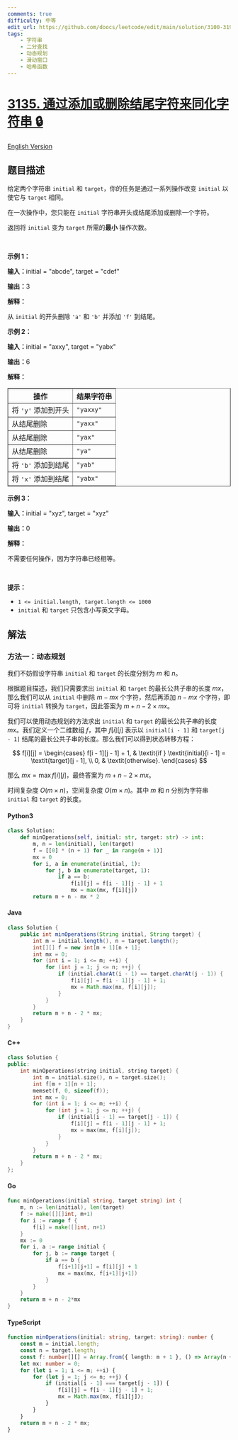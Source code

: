 ```yaml
---
comments: true
difficulty: 中等
edit_url: https://github.com/doocs/leetcode/edit/main/solution/3100-3199/3135.Equalize%20Strings%20by%20Adding%20or%20Removing%20Characters%20at%20Ends/README.md
tags:
    - 字符串
    - 二分查找
    - 动态规划
    - 滑动窗口
    - 哈希函数
---
```


<!-- problem:start -->

# [3135. 通过添加或删除结尾字符来同化字符串 🔒](https://leetcode.cn/problems/equalize-strings-by-adding-or-removing-characters-at-ends)

[English Version](/solution/3100-3199/3135.Equalize%20Strings%20by%20Adding%20or%20Removing%20Characters%20at%20Ends/README_EN.md)

## 题目描述

<!-- description:start -->

<p>给定两个字符串&nbsp;<code>initial</code> 和&nbsp;<code>target</code>，你的任务是通过一系列操作改变&nbsp;<code>initial</code>&nbsp;以使它与&nbsp;<code>target</code>&nbsp;相同。</p>

<p>在一次操作中，您只能在&nbsp;<code>initial</code> 字符串开头或结尾添加或删除一个字符。</p>

<p>返回将&nbsp;<code>initial</code>&nbsp;变为&nbsp;<code>target</code>&nbsp;所需的<strong>最小</strong>&nbsp;操作次数。</p>

<p>&nbsp;</p>

<p><strong class="example">示例 1：</strong></p>

<div class="example-block">
<p><strong>输入：</strong><span class="example-io">initial = "abcde", target = "cdef"</span></p>

<p><strong>输出：</strong>3</p>

<p><strong>解释：</strong></p>

<p>从&nbsp;<code>initial</code>&nbsp;的开头删除 <code>'a'</code>&nbsp;和&nbsp;<code>'b'</code>&nbsp;并添加&nbsp;<code>'f'</code>&nbsp;到结尾。</p>
</div>

<p><strong class="example">示例 2：</strong></p>

<div class="example-block">
<p><strong>输入：</strong><span class="example-io">initial = "axxy", target = "yabx"</span></p>

<p><strong>输出：</strong>6</p>

<p><strong>解释：</strong></p>

<table border="1">
	<tbody>
		<tr>
			<th>操作</th>
			<th>结果字符串</th>
		</tr>
		<tr>
			<td>将&nbsp;<code>'y'</code>&nbsp;添加到开头</td>
			<td><code>"yaxxy"</code></td>
		</tr>
		<tr>
			<td>从结尾删除</td>
			<td><code>"yaxx"</code></td>
		</tr>
		<tr>
			<td>从结尾删除</td>
			<td><code>"yax"</code></td>
		</tr>
		<tr>
			<td>从结尾删除</td>
			<td><code>"ya"</code></td>
		</tr>
		<tr>
			<td>将&nbsp;<code>'b'</code>&nbsp;添加到结尾</td>
			<td><code>"yab"</code></td>
		</tr>
		<tr>
			<td>将&nbsp;<code>'x'</code> 添加到结尾</td>
			<td><code>"yabx"</code></td>
		</tr>
	</tbody>
</table>
</div>

<p><strong class="example">示例 3：</strong></p>

<div class="example-block">
<p><strong>输入：</strong><span class="example-io">initial = "xyz", target = "xyz"</span></p>

<p><strong>输出：</strong><span class="example-io">0</span></p>

<p><strong>解释：</strong></p>

<p>不需要任何操作，因为字符串已经相等。</p>
</div>

<p>&nbsp;</p>

<p><strong>提示：</strong></p>

<ul>
	<li><code>1 &lt;= initial.length, target.length &lt;= 1000</code></li>
	<li><code>initial</code> 和&nbsp;<code>target</code>&nbsp;只包含小写英文字母。</li>
</ul>

<!-- description:end -->

## 解法

<!-- solution:start -->

### 方法一：动态规划

我们不妨假设字符串 `initial` 和 `target` 的长度分别为 $m$ 和 $n$。

根据题目描述，我们只需要求出 `initial` 和 `target` 的最长公共子串的长度 $mx$，那么我们可以从 `initial` 中删除 $m - mx$ 个字符，然后再添加 $n - mx$ 个字符，即可将 `initial` 转换为 `target`，因此答案为 $m + n - 2 \times mx$。

我们可以使用动态规划的方法求出 `initial` 和 `target` 的最长公共子串的长度 $mx$。我们定义一个二维数组 $f$，其中 $f[i][j]$ 表示以 `initial[i - 1]` 和 `target[j - 1]` 结尾的最长公共子串的长度。那么我们可以得到状态转移方程：

$$
f[i][j] = \begin{cases}
f[i - 1][j - 1] + 1, & \textit{if } \textit{initial}[i - 1] = \textit{target}[j - 1], \\
0, & \textit{otherwise}.
\end{cases}
$$

那么 $mx = \max f[i][j]$，最终答案为 $m + n - 2 \times mx$。

时间复杂度 $O(m \times n)$，空间复杂度 $O(m \times n)$。其中 $m$ 和 $n$ 分别为字符串 `initial` 和 `target` 的长度。

<!-- tabs:start -->

#### Python3

```python
class Solution:
    def minOperations(self, initial: str, target: str) -> int:
        m, n = len(initial), len(target)
        f = [[0] * (n + 1) for _ in range(m + 1)]
        mx = 0
        for i, a in enumerate(initial, 1):
            for j, b in enumerate(target, 1):
                if a == b:
                    f[i][j] = f[i - 1][j - 1] + 1
                    mx = max(mx, f[i][j])
        return m + n - mx * 2
```

#### Java

```java
class Solution {
    public int minOperations(String initial, String target) {
        int m = initial.length(), n = target.length();
        int[][] f = new int[m + 1][n + 1];
        int mx = 0;
        for (int i = 1; i <= m; ++i) {
            for (int j = 1; j <= n; ++j) {
                if (initial.charAt(i - 1) == target.charAt(j - 1)) {
                    f[i][j] = f[i - 1][j - 1] + 1;
                    mx = Math.max(mx, f[i][j]);
                }
            }
        }
        return m + n - 2 * mx;
    }
}
```

#### C++

```cpp
class Solution {
public:
    int minOperations(string initial, string target) {
        int m = initial.size(), n = target.size();
        int f[m + 1][n + 1];
        memset(f, 0, sizeof(f));
        int mx = 0;
        for (int i = 1; i <= m; ++i) {
            for (int j = 1; j <= n; ++j) {
                if (initial[i - 1] == target[j - 1]) {
                    f[i][j] = f[i - 1][j - 1] + 1;
                    mx = max(mx, f[i][j]);
                }
            }
        }
        return m + n - 2 * mx;
    }
};
```

#### Go

```go
func minOperations(initial string, target string) int {
	m, n := len(initial), len(target)
	f := make([][]int, m+1)
	for i := range f {
		f[i] = make([]int, n+1)
	}
	mx := 0
	for i, a := range initial {
		for j, b := range target {
			if a == b {
				f[i+1][j+1] = f[i][j] + 1
				mx = max(mx, f[i+1][j+1])
			}
		}
	}
	return m + n - 2*mx
}
```

#### TypeScript

```ts
function minOperations(initial: string, target: string): number {
    const m = initial.length;
    const n = target.length;
    const f: number[][] = Array.from({ length: m + 1 }, () => Array(n + 1).fill(0));
    let mx: number = 0;
    for (let i = 1; i <= m; ++i) {
        for (let j = 1; j <= n; ++j) {
            if (initial[i - 1] === target[j - 1]) {
                f[i][j] = f[i - 1][j - 1] + 1;
                mx = Math.max(mx, f[i][j]);
            }
        }
    }
    return m + n - 2 * mx;
}
```

<!-- tabs:end -->

<!-- solution:end -->

<!-- problem:end -->
